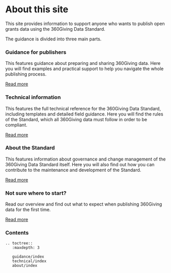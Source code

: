 # About this site
This site provides information to support anyone who wants to publish open grants data using the 360Giving Data Standard.

The guidance is divided into three main parts.

### Guidance for publishers

This features guidance about preparing and sharing 360Giving data. Here you will find examples and practical support to help you navigate the whole publishing process.

<p>
    <a href="../../guidance" class="button button--teal">Read more</a>
</p>

### Technical information

This features the full technical reference for the 360Giving Data Standard, including templates and detailed field guidance. Here you will find the rules of the Standard, which all 360Giving data must follow in order to be compliant.

<p>
    <a href="../../technical" class="button button--teal">Read more</a>
</p>

### About the Standard

This features information about governance and change management of the 360Giving Data Standard itself. Here you will also find out how you can contribute to the maintenance and development of the Standard.

<p>
    <a href="../../about" class="button button--teal">Read more</a>
</p>

### Not sure where to start?

Read our overview and find out what to expect when publishing 360Giving data for the first time.

<p>
    <a href="../../guidance/before-starting" class="button button--teal">Read more</a>
</p>

### Contents

```eval_rst
.. toctree::
   :maxdepth: 3

   guidance/index
   technical/index
   about/index

```
